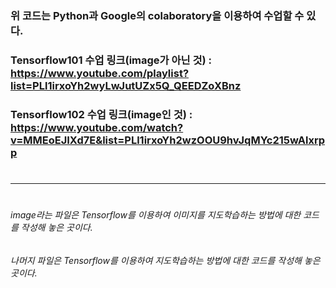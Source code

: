 ### 위 코드는 Python과 Google의 colaboratory을 이용하여 수업할 수 있다.
### Tensorflow101 수업 링크(image가 아닌 것) : https://www.youtube.com/playlist?list=PLl1irxoYh2wyLwJutUZx5Q_QEEDZoXBnz
### Tensorflow102 수업 링크(image인 것) : https://www.youtube.com/watch?v=MMEoEJIXd7E&list=PLl1irxoYh2wzOOU9hvJqMYc215wAlxrpp
#  
-----------------------------------------------------------------------------------------------------------------------
# 
###### image라는 파일은 Tensorflow를 이용하여 이미지를 지도학습하는 방법에 대한 코드를 작성해 놓은 곳이다.
###### 나머지 파일은 Tensorflow를 이용하여 지도학습하는 방법에 대한 코드를 작성해 놓은 곳이다.
